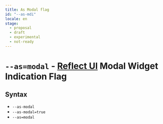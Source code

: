 ```yaml
---
title: As Modal flag
id: "--as-mdi"
locale: en
stage:
  - proposal
  - draft
  - experimental
  - not-ready
---
```


# `--as=modal` - [Reflect UI](https://reflect-ui.com) Modal Widget Indication Flag

## Syntax

- `--as-modal`
- `--as-modal=true`
- `--as=modal`
